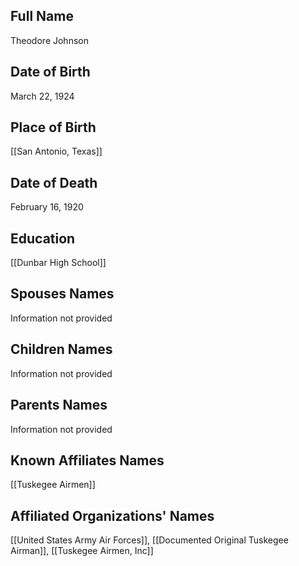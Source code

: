## Full Name
Theodore Johnson

## Date of Birth
March 22, 1924

## Place of Birth
[[San Antonio, Texas]]

## Date of Death
February 16, 1920

## Education
[[Dunbar High School]]

## Spouses Names
Information not provided

## Children Names
Information not provided

## Parents Names
Information not provided

## Known Affiliates Names
 [[Tuskegee Airmen]]

## Affiliated Organizations' Names
 [[United States Army Air Forces]], [[Documented Original Tuskegee Airman]], [[Tuskegee Airmen, Inc]]

